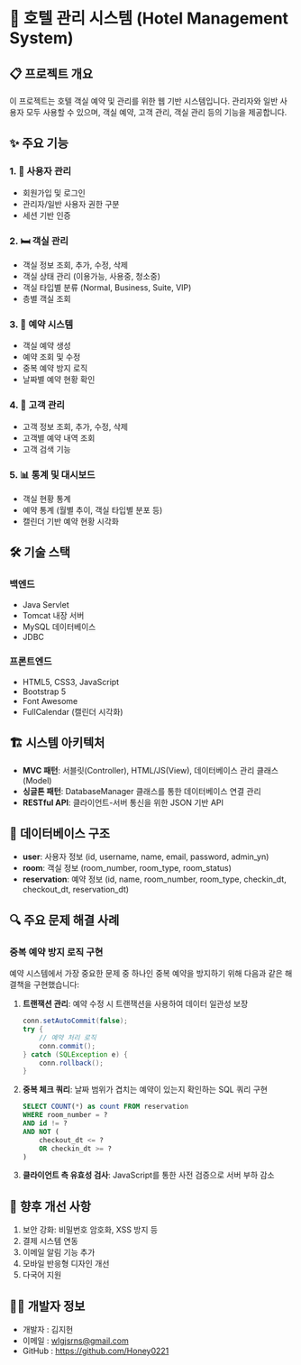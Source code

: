 # 🏨 호텔 관리 시스템 (Hotel Management System)

## 📋 프로젝트 개요

이 프로젝트는 호텔 객실 예약 및 관리를 위한 웹 기반 시스템입니다. 관리자와 일반 사용자 모두 사용할 수 있으며, 객실 예약, 고객 관리, 객실 관리 등의 기능을 제공합니다.

## ✨ 주요 기능

### 1. 👥 사용자 관리
- 회원가입 및 로그인
- 관리자/일반 사용자 권한 구분
- 세션 기반 인증

### 2. 🛏️ 객실 관리
- 객실 정보 조회, 추가, 수정, 삭제
- 객실 상태 관리 (이용가능, 사용중, 청소중)
- 객실 타입별 분류 (Normal, Business, Suite, VIP)
- 층별 객실 조회

### 3. 📅 예약 시스템
- 객실 예약 생성
- 예약 조회 및 수정
- 중복 예약 방지 로직
- 날짜별 예약 현황 확인

### 4. 👤 고객 관리
- 고객 정보 조회, 추가, 수정, 삭제
- 고객별 예약 내역 조회
- 고객 검색 기능

### 5. 📊 통계 및 대시보드
- 객실 현황 통계
- 예약 통계 (월별 추이, 객실 타입별 분포 등)
- 캘린더 기반 예약 현황 시각화

## 🛠️ 기술 스택

### 백엔드
- Java Servlet
- Tomcat 내장 서버
- MySQL 데이터베이스
- JDBC

### 프론트엔드
- HTML5, CSS3, JavaScript
- Bootstrap 5
- Font Awesome
- FullCalendar (캘린더 시각화)

## 🏗️ 시스템 아키텍처

- **MVC 패턴**: 서블릿(Controller), HTML/JS(View), 데이터베이스 관리 클래스(Model)
- **싱글톤 패턴**: DatabaseManager 클래스를 통한 데이터베이스 연결 관리
- **RESTful API**: 클라이언트-서버 통신을 위한 JSON 기반 API

## 💾 데이터베이스 구조

- **user**: 사용자 정보 (id, username, name, email, password, admin_yn)
- **room**: 객실 정보 (room_number, room_type, room_status)
- **reservation**: 예약 정보 (id, name, room_number, room_type, checkin_dt, checkout_dt, reservation_dt)

## 🔍 주요 문제 해결 사례

### 중복 예약 방지 로직 구현

예약 시스템에서 가장 중요한 문제 중 하나인 중복 예약을 방지하기 위해 다음과 같은 해결책을 구현했습니다:

1. **트랜잭션 관리**: 예약 수정 시 트랜잭션을 사용하여 데이터 일관성 보장
   ```java
   conn.setAutoCommit(false);
   try {
       // 예약 처리 로직
       conn.commit();
   } catch (SQLException e) {
       conn.rollback();
   }
   ```

2. **중복 체크 쿼리**: 날짜 범위가 겹치는 예약이 있는지 확인하는 SQL 쿼리 구현
   ```sql
   SELECT COUNT(*) as count FROM reservation 
   WHERE room_number = ? 
   AND id != ? 
   AND NOT (
       checkout_dt <= ? 
       OR checkin_dt >= ? 
   )
   ```

3. **클라이언트 측 유효성 검사**: JavaScript를 통한 사전 검증으로 서버 부하 감소

## 🔮 향후 개선 사항

1. 보안 강화: 비밀번호 암호화, XSS 방지 등
2. 결제 시스템 연동
3. 이메일 알림 기능 추가
4. 모바일 반응형 디자인 개선
5. 다국어 지원

## 👨‍💻 개발자 정보
- 개발자 : 김지헌
- 이메일 : wlgjsrns@gmail.com
- GitHub : https://github.com/Honey0221